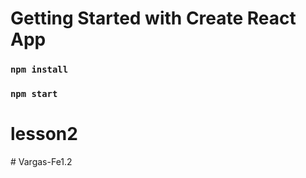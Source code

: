 # Getting Started with Create React App

### `npm install`

### `npm start`
# lesson2
#   V a r g a s - F e 1 . 2  
 